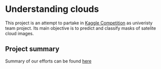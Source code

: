 # Understanding clouds

This project is an attempt to partake in [Kaggle Competition](https://www.kaggle.com/c/understanding_cloud_organization) as univeristy team project. Its main objective is to predict and classify masks of satelite cloud images.  

## Project summary
Summary of our efforts can be found [here](understanding_clouds/report.pdf)
